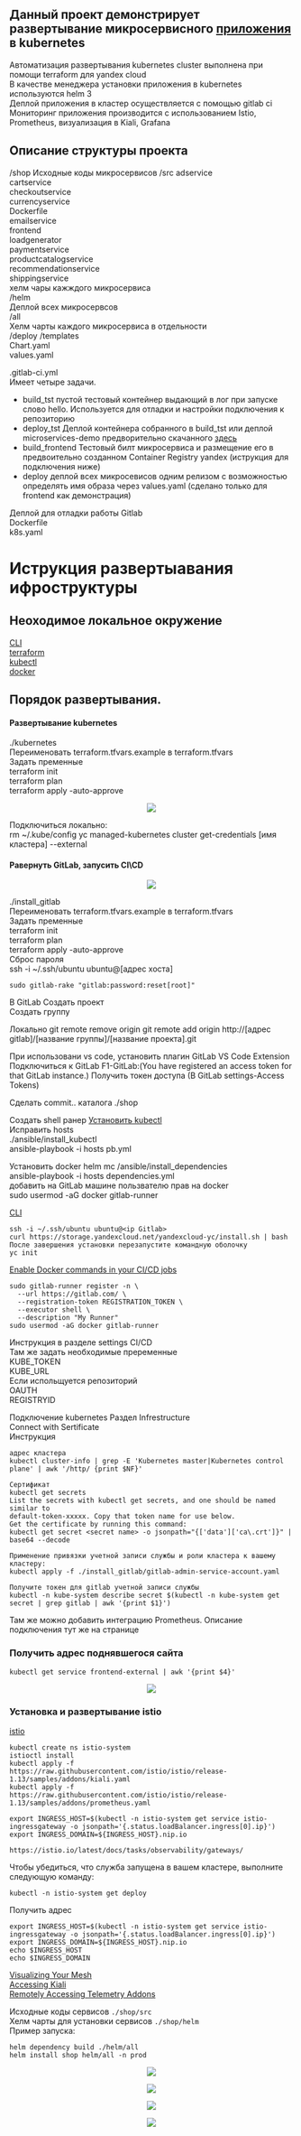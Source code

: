 ## Данный проект демонстрирует развертывание микросервисного [приложения](https://github.com/GoogleCloudPlatform/microservices-demo) в kubernetes
Автоматизация развертывания kubernetes cluster выполнена при помощи terraform для yandex cloud  
В качестве менеджера установки приложения в kubernetes используются helm 3  
Деплой приложения в кластер осуществляется c помощью gitlab ci  
Мониторинг приложения производится с использованием Istio, Prometheus, визуализация в Kiali, Grafana  
## Описание структуры проекта
/shop
Исходные коды микросервисов
 /src
  adservice  
  cartservice  
  checkoutservice  
  currencyservice  
  Dockerfile  
  emailservice  
  frontend  
  loadgenerator  
  paymentservice  
  productcatalogservice  
  recommendationservice  
  shippingservice  
хелм чары кажждого микросервиса  
  /helm  
Деплой всех микросервсов   
   /all  
Хелм чарты каждого микросервиса в отдельности  
   /deploy 
    /templates  
    Chart.yaml  
    values.yaml  

 .gitlab-ci.yml  
Имеет четыре задачи.  
  - build_tst пустой тестовый контейнер выдающий в лог при запуске слово hello. Используется для отладки и настройки подключения к репозиторию  
  - deploy_tst  Деплой контейнера собранного в build_tst или деплой microservices-demo предворительно скачанного [здесь](https://github.com/GoogleCloudPlatform/microservices-demo)  
  - build_frontend Тестовый билт микросервиса и размещение его в предвоительно созданном Container Registry yandex (иструкция для подключения ниже)  
  - deploy деплой всех микросевисов одним релизом с возможностью определять имя образа через values.yaml (сделано только для frontend как демонстрация)  

Деплой для отладки работы Gitlab  
Dockerfile  
k8s.yaml  

# Иструкция развертыавания ифроструктуры
## Неоходимое локальное окружение
[CLI](https://cloud.yandex.ru/docs/cli/operations/install-cli)  
[terraform](https://cloud.yandex.ru/docs/tutorials/infrastructure-management/terraform-quickstart)  
[kubectl](https://kubernetes.io/ru/docs/tasks/tools/install-kubectl/)  
[docker](https://docs.docker.com/engine/install/ubuntu/)  

## Порядок развертывания.

#### Развертывание kubernetes  
./kubernetes  
Переименовать  terraform.tfvars.example  в terraform.tfvars  
Задать пременные   
terraform init  
terraform plan  
terraform apply -auto-approve  

<p align="center">
<img src="./docs/img/resurses.PNG" />
</p>

Подключиться локально:  
rm ~/.kube/config 
yc managed-kubernetes cluster get-credentials [имя кластера] --external

#### Равернуть GitLab, запусить CI\CD
  
<p align="center">
<img src="./docs/img/Gitlab.PNG" />
</p>
  
./install_gitlab  
Переименовать  terraform.tfvars.example  в terraform.tfvars  
Задать пременные   
terraform init  
terraform plan  
terraform apply -auto-approve  
Сброс пароля  
ssh -i ~/.ssh/ubuntu ubuntu@[адрес хоста]  
~~~
sudo gitlab-rake "gitlab:password:reset[root]"  
~~~

В GitLab
Создать проект  
Создать группу  


Локально
git remote remove origin
git remote add origin http://[адрес gitlab]/[название группы]/[название проекта].git

При использовани vs code, установить плагин  GitLab VS Code Extension  
Подключиться к GitLab  F1-GitLab:(You have registered an access token for that GitLab instance.)
Получить токен доступа (В GitLab settings-Access Tokens)

Сделать commit.. каталога ./shop  

Создать shell ранер 
[Установить kubectl](https://galaxy.ansible.com/codecap/kubectl)  
Исправить hosts  
./ansible/install_kubectl  
ansible-playbook -i hosts pb.yml  

Установить docker helm mc 
/ansible/install_dependencies  
ansible-playbook -i hosts dependencies.yml  
добавить на GitLab машине пользвателю прав на docker  
sudo usermod -aG docker gitlab-runner  

[CLI](https://cloud.yandex.ru/docs/cli/operations/install-cli)   
```
ssh -i ~/.ssh/ubuntu ubuntu@<ip Gitlab>
curl https://storage.yandexcloud.net/yandexcloud-yc/install.sh | bash
После завершения установки перезапустите командную оболочку
yc init
```

[Enable Docker commands in your CI/CD jobs](https://docs.gitlab.com/ee/ci/docker/using_docker_build.html)
```
sudo gitlab-runner register -n \
  --url https://gitlab.com/ \
  --registration-token REGISTRATION_TOKEN \
  --executor shell \
  --description "My Runner"
sudo usermod -aG docker gitlab-runner  
```
Инструкция в разделе settings CI/CD  
Там же задать необходимые преременные  
KUBE_TOKEN  
KUBE_URL  
Если испольщуется репозиторий  
OAUTH  
REGISTRYID  
  
Подключение kubernetes
Раздел Infrestructure  
Connect with Sertificate  
Инструкция 
~~~
адрес кластера  
kubectl cluster-info | grep -E 'Kubernetes master|Kubernetes control plane' | awk '/http/ {print $NF}'  

Сертификат  
kubectl get secrets  
List the secrets with kubectl get secrets, and one should be named similar to  
default-token-xxxxx. Copy that token name for use below.  
Get the certificate by running this command:  
kubectl get secret <secret name> -o jsonpath="{['data']['ca\.crt']}" | base64 --decode  

Применение привязки учетной записи службы и роли кластера к вашему кластеру:  
kubectl apply -f ./install_gitlab/gitlab-admin-service-account.yaml  

Получите токен для gitlab учетной записи службы  
kubectl -n kube-system describe secret $(kubectl -n kube-system get secret | grep gitlab | awk '{print $1}')  

~~~
Там же можно добавить интеграцию Prometheus. Описание подключения тут же на странице  

### Получить адрес поднявшегося сайта  
~~~
kubectl get service frontend-external | awk '{print $4}'  
~~~
<p align="center">
<img src="./docs/img/shop.PNG" />
</p>

### Установка и развертывание istio

[istio](https://istio.io/latest/docs/setup/install/istioctl/)  
~~~
kubectl create ns istio-system
istioctl install
kubectl apply -f https://raw.githubusercontent.com/istio/istio/release-1.13/samples/addons/kiali.yaml
kubectl apply -f https://raw.githubusercontent.com/istio/istio/release-1.13/samples/addons/prometheus.yaml

export INGRESS_HOST=$(kubectl -n istio-system get service istio-ingressgateway -o jsonpath='{.status.loadBalancer.ingress[0].ip}')
export INGRESS_DOMAIN=${INGRESS_HOST}.nip.io

https://istio.io/latest/docs/tasks/observability/gateways/
~~~

Чтобы убедиться, что служба запущена в вашем кластере, выполните следующую команду:
~~~
kubectl -n istio-system get deploy
~~~

Получить адрес
~~~
export INGRESS_HOST=$(kubectl -n istio-system get service istio-ingressgateway -o jsonpath='{.status.loadBalancer.ingress[0].ip}')
export INGRESS_DOMAIN=${INGRESS_HOST}.nip.io
echo $INGRESS_HOST
echo $INGRESS_DOMAIN
~~~

[Visualizing Your Mesh](https://istio.io/latest/docs/tasks/observability/kiali/)  
[Accessing Kiali](https://kiali.io/docs/installation/installation-guide/accessing-kiali/)  
[Remotely Accessing Telemetry Addons](https://istio.io/latest/docs/tasks/observability/gateways/)  



Исходные коды сервисов ```./shop/src ```  
Хелм чарты для установки сервисов ```./shop/helm  ```  
Пример запуска:  
~~~
helm dependency build ./helm/all
helm install shop helm/all -n prod
~~~
  
<p align="center">
<img src="./docs/img/kiami.PNG" />
</p>
  
<p align="center">
<img src="./docs/img/jaeger.PNG" />
</p>
   
<p align="center">
<img src="./docs/img/grafana.PNG" />
</p>
  
<p align="center">
<img src="./docs/img/prometheus.PNG" />
</p>